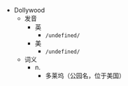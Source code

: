 - Dollywood
  - 发音
    - 英
      - `/undefined/`
    - 美
      - `/undefined/`
  - 词义
    - n.
      - 多莱坞（公园名，位于美国）
